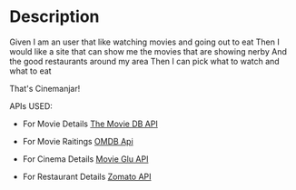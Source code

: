 # Description
Given I am an user that like watching movies and going out to eat
Then I would like a site that can show me the movies that are showing nerby
And the good restaurants around my area
Then I can pick what to watch and what to eat

That's Cinemanjar!

APIs USED:

* For Movie Details [The Movie DB API](https://developers.themoviedb.org/3/getting-started/introduction)

* For Movie Raitings [OMDB Api](http://www.omdbapi.com/)

* For Cinema Details [Movie Glu API](https://developer.movieglu.com/v2/api-index/quick-start-guide/)

* For Restaurant Details [Zomato API](https://developers.zomato.com/documentation)
